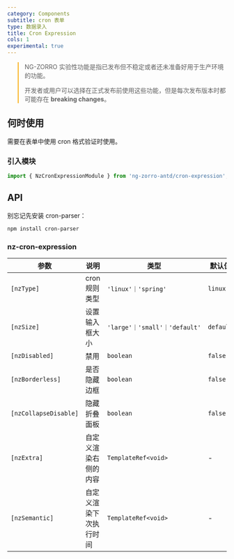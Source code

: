 ```yaml
---
category: Components
subtitle: cron 表单
type: 数据录入
title: Cron Expression
cols: 1
experimental: true
---
```


<blockquote style="border-color: #faad14;">
<p>NG-ZORRO 实验性功能是指已发布但不稳定或者还未准备好用于生产环境的功能。</p>
<p>开发者或用户可以选择在正式发布前使用这些功能，但是每次发布版本时都可能存在 <strong>breaking changes</strong>。</p>
</blockquote>

## 何时使用

需要在表单中使用 cron 格式验证时使用。

### 引入模块

```ts
import { NzCronExpressionModule } from 'ng-zorro-antd/cron-expression';
```

## API

别忘记先安装 cron-parser：

```sh
npm install cron-parser
```

### nz-cron-expression

| 参数             | 说明             | 类型                          | 默认值      |
|----------------|----------------|-----------------------------|----------|
| `[nzType]` | cron 规则类型      | `'linux'｜'spring'`          | `linux`  |
| `[nzSize]`     | 设置输入框大小        | `'large'｜'small'｜'default'` | `default` |
| `[nzDisabled]`     | 禁用 | `boolean` | `false`   |
| `[nzBorderless]`     | 是否隐藏边框        | `boolean` | `false`   |
| `[nzCollapseDisable]`  | 隐藏折叠面板         | `boolean`                   | `false`  |
| `[nzExtra]`     | 自定义渲染右侧的内容 | `TemplateRef<void>`         | -        |
| `[nzSemantic]`     | 自定义渲染下次执行时间 | `TemplateRef<void>`         | -        |